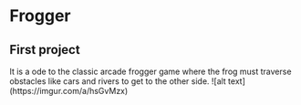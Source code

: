 <h1>Frogger</h1>
<h2>First project</h2>
It is a ode to the classic arcade frogger game where the frog must
 traverse obstacles like cars and rivers to get to the other side.
![alt text](https://imgur.com/a/hsGvMzx)